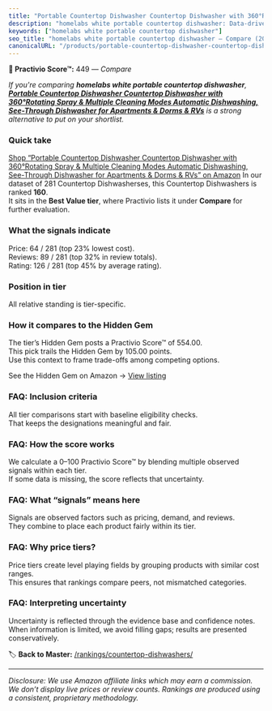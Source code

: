 ```yaml
---
title: "Portable Countertop Dishwasher Countertop Dishwasher with 360°Rotating Spray & Multiple Cleaning Modes Automatic Dishwashing, See-Through Dishwasher for Apartments & Dorms & RVs"
description: "homelabs white portable countertop dishwasher: Data-driven ranking using the Practivio Score™. Positioned by quality, value, demand, findability, momentum."
keywords: ["homelabs white portable countertop dishwasher"]
seo_title: "homelabs white portable countertop dishwasher — Compare (2025)"
canonicalURL: "/products/portable-countertop-dishwasher-countertop-dishwasher-with-360rotating-spray-multiple-cleaning-modes-automatic-dishwashing-see-through-dishwasher-for-apartments-dorms-rvs-B0D6RR4K9N/"
---
```


**🛒 Practivio Score™:** 449 — _Compare_


*If you're comparing **homelabs white portable countertop dishwasher**, **[Portable Countertop Dishwasher Countertop Dishwasher with 360°Rotating Spray & Multiple Cleaning Modes Automatic Dishwashing, See-Through Dishwasher for Apartments & Dorms & RVs](https://www.amazon.com/dp/B0D6RR4K9N?tag=practivio-20)** is a strong alternative to put on your shortlist.*
### Quick take
[Shop “Portable Countertop Dishwasher Countertop Dishwasher with 360°Rotating Spray & Multiple Cleaning Modes Automatic Dishwashing, See-Through Dishwasher for Apartments & Dorms & RVs” on Amazon](https://www.amazon.com/dp/B0D6RR4K9N?tag=practivio-20)
In our dataset of 281 Countertop Dishwasherses, this Countertop Dishwashers is ranked **160**.  
It sits in the **Best Value tier**, where Practivio lists it under **Compare** for further evaluation.

### What the signals indicate
Price: 64 / 281 (top 23% lowest cost).  
Reviews: 89 / 281 (top 32% in review totals).  
Rating: 126 / 281 (top 45% by average rating).  

### Position in tier
All relative standing is tier-specific.

### How it compares to the Hidden Gem
The tier’s Hidden Gem posts a Practivio Score™ of 554.00.  
This pick trails the Hidden Gem by 105.00 points.  
Use this context to frame trade-offs among competing options.  

See the Hidden Gem on Amazon → [View listing](https://www.amazon.com/dp/B092DBTWCF?tag=practivio-20)

### FAQ: Inclusion criteria
All tier comparisons start with baseline eligibility checks.  
That keeps the designations meaningful and fair.

### FAQ: How the score works
We calculate a 0–100 Practivio Score™ by blending multiple observed signals within each tier.  
If some data is missing, the score reflects that uncertainty.

### FAQ: What “signals” means here
Signals are observed factors such as pricing, demand, and reviews.  
They combine to place each product fairly within its tier.

### FAQ: Why price tiers?
Price tiers create level playing fields by grouping products with similar cost ranges.  
This ensures that rankings compare peers, not mismatched categories.

### FAQ: Interpreting uncertainty
Uncertainty is reflected through the evidence base and confidence notes.  
When information is limited, we avoid filling gaps; results are presented conservatively.

<!-- Missing template for Compare/CompareWithinPriceClass -->


🏷️ **Back to Master:** [/rankings/countertop-dishwashers/](/rankings/countertop-dishwashers/)

---
_Disclosure: We use Amazon affiliate links which may earn a commission. We don’t display live prices or review counts. Rankings are produced using a consistent, proprietary methodology._
